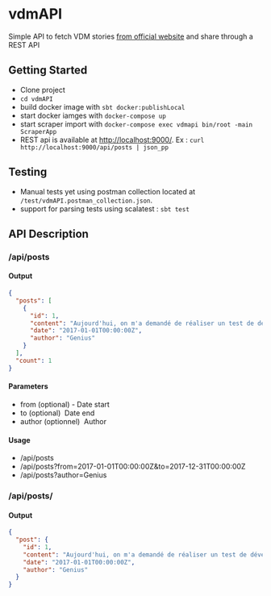 # vdmAPI

Simple API to fetch VDM stories [from official website](http://www.viedemerde.fr) and share through a REST API

## Getting Started

- Clone project
- `cd vdmAPI`
- build docker image with `sbt docker:publishLocal`
- start docker iamges with `docker-compose up`
- start scraper import with `docker-compose exec vdmapi bin/root -main ScraperApp`
- REST api is available at [http://localhost:9000/<API>](http://localhost:9000/<API>). Ex : `curl http://localhost:9000/api/posts | json_pp`

## Testing

- Manual tests yet using postman collection located at `/test/vdmAPI.postman_collection.json`.
- support for parsing tests using scalatest : `sbt test`

## API Description

### /api/posts

#### Output
```json
{
  "posts": [
    {
      "id": 1,
      "content": "Aujourd'hui, on m'a demandé de réaliser un test de développeur.",
      "date": "2017-01-01T00:00:00Z",
      "author": "Genius"
    } 
  ], 
  "count": 1
}
```

#### Parameters
- from (optional) ­- Date start
- to (optional) ­ Date end
- author (optionnel) ­ Author

#### Usage
- /api/posts 
- /api/posts?from=2017-01-01T00:00:00Z&to=2017-12-31T00:00:00Z
- /api/posts?author=Genius

### /api/posts/<ID>

#### Output
```json
{
  "post": {
    "id": 1,
    "content": "Aujourd'hui, on m'a demandé de réaliser un test de développeur.",
    "date": "2017-01-01T00:00:00Z",
    "author": "Genius"
  }
}
```
